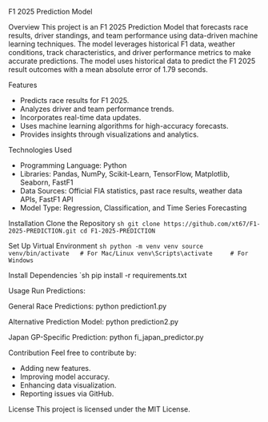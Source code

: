  F1 2025 Prediction Model

 Overview
This project is an F1 2025 Prediction Model that forecasts race results, driver standings, and team performance using data-driven machine learning techniques. The model leverages historical F1 data, weather conditions, track characteristics, and driver performance metrics to make accurate predictions. The model uses historical data to predict the F1 2025 result outcomes with a mean absolute error of 1.79 seconds.

 Features
- Predicts race results for F1 2025.
- Analyzes driver and team performance trends.
- Incorporates real-time data updates.
- Uses machine learning algorithms for high-accuracy forecasts.
- Provides insights through visualizations and analytics.

 Technologies Used
- Programming Language: Python
- Libraries: Pandas, NumPy, Scikit-Learn, TensorFlow, Matplotlib, Seaborn, FastF1
- Data Sources: Official FIA statistics, past race results, weather data APIs, FastF1 API
- Model Type: Regression, Classification, and Time Series Forecasting

 Installation
 Clone the Repository
`sh
git clone https://github.com/xt67/F1-2025-PREDICTION.git
cd F1-2025-PREDICTION
`

Set Up Virtual Environment
`sh
python -m venv venv
source venv/bin/activate   # For Mac/Linux
venv\Scripts\activate     # For Windows
`

Install Dependencies
`sh
pip install -r requirements.txt


Usage
Run Predictions:

General Race Predictions:
python prediction1.py

Alternative Prediction Model:
python prediction2.py

Japan GP-Specific Prediction:
python fi_japan_predictor.py


Contribution
Feel free to contribute by:
- Adding new features.
- Improving model accuracy.
- Enhancing data visualization.
- Reporting issues via GitHub.

License
This project is licensed under the MIT License.
